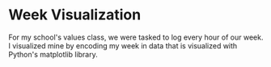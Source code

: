 # Week Visualization
For my school's values class, we were tasked to log every hour of our week. I visualized mine by encoding my week in data that is visualized with Python's matplotlib library.

# 

